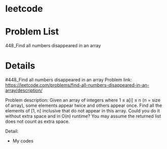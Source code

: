 # leetcode

# Problem List

448_Find all numbers disappeared in an array




















# Details

#448_Find all numbers disappeared in an array
Problem link: 
https://leetcode.com/problems/find-all-numbers-disappeared-in-an-array/description/

Problem description:
Given an array of integers where 1 ≤ a[i] ≤ n (n = size of array), some elements appear twice and others appear once.
Find all the elements of [1, n] inclusive that do not appear in this array.
Could you do it without extra space and in O(n) runtime? You may assume the returned list does not count as extra space.

Detail:
- My codes
